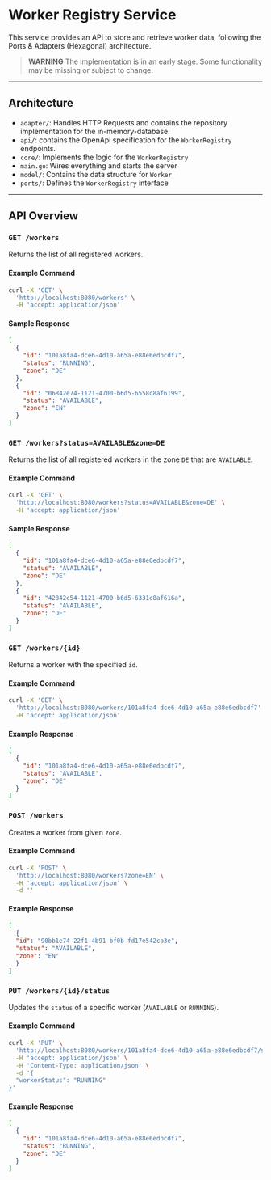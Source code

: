 # Worker Registry Service

This service provides an API to store and retrieve worker data, following the Ports & Adapters (Hexagonal) architecture.

> **WARNING**
> The implementation is in an early stage. Some functionality may be missing or subject to change.

---

## Architecture
- `adapter/`: Handles HTTP Requests and contains the repository implementation for the in-memory-database.
- `api/`: contains the OpenApi specification for the `WorkerRegistry` endpoints.
- `core/`: Implements the logic for the `WorkerRegistry`
- `main.go`: Wires everything and starts the server
- `model/`: Contains the data structure for `Worker`
- `ports/`: Defines the `WorkerRegistry` interface



---

## API Overview
### `GET /workers`

Returns the list of all registered workers.

#### Example Command

```bash
curl -X 'GET' \
  'http://localhost:8080/workers' \
  -H 'accept: application/json'
```
#### Sample Response

```json
[
  {
    "id": "101a8fa4-dce6-4d10-a65a-e88e6edbcdf7",
    "status": "RUNNING",
    "zone": "DE"
  },
  {
    "id": "06842e74-1121-4700-b6d5-6558c8af6199",
    "status": "AVAILABLE",
    "zone": "EN"
  }
]
```
### `GET /workers?status=AVAILABLE&zone=DE`

Returns the list of all registered workers in the zone `DE` that are `AVAILABLE`.

#### Example Command

```bash
curl -X 'GET' \
  'http://localhost:8080/workers?status=AVAILABLE&zone=DE' \
  -H 'accept: application/json'
```
#### Sample Response

```json
[
  {
    "id": "101a8fa4-dce6-4d10-a65a-e88e6edbcdf7",
    "status": "AVAILABLE",
    "zone": "DE"
  },
  {
    "id": "42842c54-1121-4700-b6d5-6331c8af616a",
    "status": "AVAILABLE",
    "zone": "DE"
  }
]
```

### `GET /workers/{id}`

Returns a worker with the specified `id`.

#### Example Command

```bash
curl -X 'GET' \
  'http://localhost:8080/workers/101a8fa4-dce6-4d10-a65a-e88e6edbcdf7' \
  -H 'accept: application/json'
```

#### Example Response

```json
[
  {
    "id": "101a8fa4-dce6-4d10-a65a-e88e6edbcdf7",
    "status": "AVAILABLE",
    "zone": "DE"
  }
]
```

### `POST /workers`

Creates a worker from given `zone`.

#### Example Command
```bash
curl -X 'POST' \
  'http://localhost:8080/workers?zone=EN' \
  -H 'accept: application/json' \
  -d ''
```
#### Example Response
```json
[
  {
  "id": "90bb1e74-22f1-4b91-bf0b-fd17e542cb3e",
  "status": "AVAILABLE",
  "zone": "EN"
  }
]
```

### `PUT /workers/{id}/status`

Updates the `status` of a specific worker (`AVAILABLE` or `RUNNING`).

#### Example Command
```bash
curl -X 'PUT' \
  'http://localhost:8080/workers/101a8fa4-dce6-4d10-a65a-e88e6edbcdf7/status' \
  -H 'accept: application/json' \
  -H 'Content-Type: application/json' \
  -d '{
  "workerStatus": "RUNNING"
}'
```
#### Example Response
```json
[
  {
    "id": "101a8fa4-dce6-4d10-a65a-e88e6edbcdf7",
    "status": "RUNNING",
    "zone": "DE"
  }
]
```

